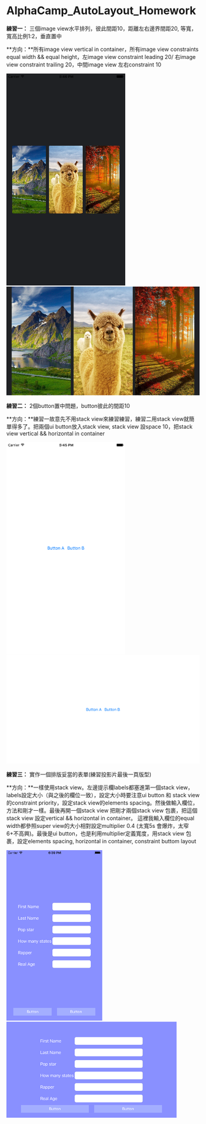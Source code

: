 # AlphaCamp_AutoLayout_Homework


**練習一：** 三個image view水平排列，彼此間距10，距離左右邊界間距20, 等寬，寬高比例1:2，垂直置中

**方向：**所有image view vertical in container，所有image view constraints equal width && equal height，左image view constraint leading 20/ 右image view constraint trailing 20，中間image view 左右constraint 10

![Alt text](/screenshot/exercise1_portrait.png?raw=true "portrait view")
![Alt text](/screenshot/exercise1_landscape.png?raw=true "landscape view")


**練習二：** 2個button置中問題，button彼此的間距10

**方向：**練習一故意先不用stack view來練習練習，練習二用stack view就簡單得多了。把兩個ui button放入stack view, stack view 設space 10，把stack view vertical && horizontal in container

![Alt text](/screenshot/exercise2_portrait.png?raw=true "portrait view")
![Alt text](/screenshot/exercise2_landscape.png?raw=true "landscape view")


**練習三：** 實作一個排版妥當的表單(練習投影片最後一頁版型)

**方向：**一樣使用stack view。左邊提示欄labels都塞進第一個stack view，labels設定大小（與之後的欄位一致），設定大小時要注意ui button 和 stack view 的constraint priority，設定stack view的elements spacing。然後做輸入欄位，方法和剛才一樣。最後再開一個stack view 把剛才兩個stack view 包裹，把這個stack view 設定vertical && horizontal in container。 這裡我輸入欄位的equal width都參照super view的大小相對設定multiplier 0.4 (太寬5s 會爆炸，太窄6+不高興)。最後是ui button，也是利用multiplier定義寬度，用stack view 包裹，設定elements spacing, horizontal in container, constraint buttom layout

![Alt text](/screenshot/exercise3_portrait.png?raw=true "portrait view")
![Alt text](/screenshot/exercise3_landscape.png?raw=true "landscape view")
